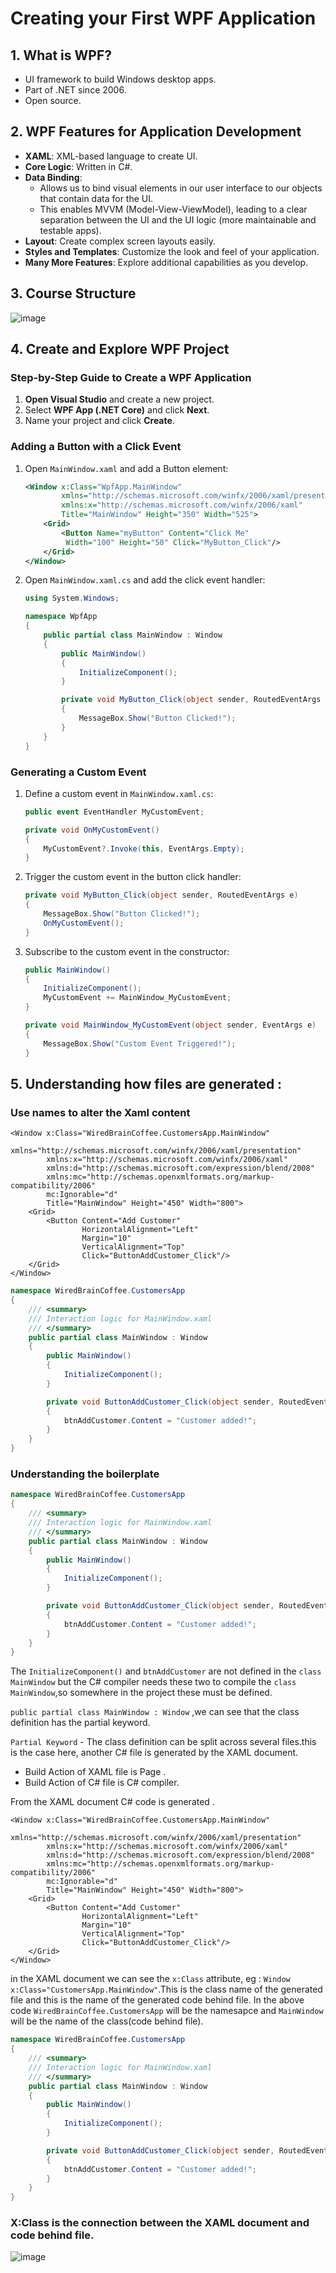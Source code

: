 # Creating your First WPF Application

## 1. What is WPF?

- UI framework to build Windows desktop apps.
- Part of .NET since 2006.
- Open source.

## 2. WPF Features for Application Development

- **XAML**: XML-based language to create UI.
- **Core Logic**: Written in C#.
- **Data Binding**:
  - Allows us to bind visual elements in our user interface to our objects that contain data for the UI.
  - This enables MVVM (Model-View-ViewModel), leading to a clear separation between the UI and the UI logic (more maintainable and testable apps).
- **Layout**: Create complex screen layouts easily.
- **Styles and Templates**: Customize the look and feel of your application.
- **Many More Features**: Explore additional capabilities as you develop.

## 3. Course Structure
	
 ![image](https://github.com/user-attachments/assets/fc445ac9-e077-4963-ac29-e28fdff94c3c)

 ## 4. Create and Explore WPF Project

### Step-by-Step Guide to Create a WPF Application

1. **Open Visual Studio** and create a new project.
2. Select **WPF App (.NET Core)** and click **Next**.
3. Name your project and click **Create**.

### Adding a Button with a Click Event

1. Open `MainWindow.xaml` and add a Button element:
    ```xml
    <Window x:Class="WpfApp.MainWindow"
            xmlns="http://schemas.microsoft.com/winfx/2006/xaml/presentation"
            xmlns:x="http://schemas.microsoft.com/winfx/2006/xaml"
            Title="MainWindow" Height="350" Width="525">
        <Grid>
            <Button Name="myButton" Content="Click Me"
             Width="100" Height="50" Click="MyButton_Click"/>
        </Grid>
    </Window>
    ```

2. Open `MainWindow.xaml.cs` and add the click event handler:
    ```csharp
    using System.Windows;

    namespace WpfApp
    {
        public partial class MainWindow : Window
        {
            public MainWindow()
            {
                InitializeComponent();
            }

            private void MyButton_Click(object sender, RoutedEventArgs e)
            {
                MessageBox.Show("Button Clicked!");
            }
        }
    }
    ```

### Generating a Custom Event

1. Define a custom event in `MainWindow.xaml.cs`:
    ```csharp
    public event EventHandler MyCustomEvent;

    private void OnMyCustomEvent()
    {
        MyCustomEvent?.Invoke(this, EventArgs.Empty);
    }
    ```

2. Trigger the custom event in the button click handler:
    ```csharp
    private void MyButton_Click(object sender, RoutedEventArgs e)
    {
        MessageBox.Show("Button Clicked!");
        OnMyCustomEvent();
    }
    ```

3. Subscribe to the custom event in the constructor:
    ```csharp
    public MainWindow()
    {
        InitializeComponent();
        MyCustomEvent += MainWindow_MyCustomEvent;
    }

    private void MainWindow_MyCustomEvent(object sender, EventArgs e)
    {
        MessageBox.Show("Custom Event Triggered!");
    }
    ```
## 5. Understanding how files are generated :

### Use names to alter the Xaml content

```XAML
<Window x:Class="WiredBrainCoffee.CustomersApp.MainWindow"
        xmlns="http://schemas.microsoft.com/winfx/2006/xaml/presentation"
        xmlns:x="http://schemas.microsoft.com/winfx/2006/xaml"
        xmlns:d="http://schemas.microsoft.com/expression/blend/2008"
        xmlns:mc="http://schemas.openxmlformats.org/markup-compatibility/2006"
        mc:Ignorable="d"
        Title="MainWindow" Height="450" Width="800">
    <Grid>
        <Button Content="Add Customer"
                HorizontalAlignment="Left"
                Margin="10"
                VerticalAlignment="Top"
                Click="ButtonAddCustomer_Click"/>
    </Grid>
</Window>
```
```csharp
namespace WiredBrainCoffee.CustomersApp
{
    /// <summary>
    /// Interaction logic for MainWindow.xaml
    /// </summary>
    public partial class MainWindow : Window
    {
        public MainWindow()
        {
            InitializeComponent();
        }

        private void ButtonAddCustomer_Click(object sender, RoutedEventArgs e)
        {
            btnAddCustomer.Content = "Customer added!";
        }
    }
}
```

### Understanding the boilerplate
```csharp
namespace WiredBrainCoffee.CustomersApp
{
    /// <summary>
    /// Interaction logic for MainWindow.xaml
    /// </summary>
    public partial class MainWindow : Window
    {
        public MainWindow()
        {
            InitializeComponent();
        }

        private void ButtonAddCustomer_Click(object sender, RoutedEventArgs e)
        {
            btnAddCustomer.Content = "Customer added!";
        }
    }
}
```
The `InitializeComponent()` and `btnAddCustomer` are not defined in the `class MainWindow`
but the C# compiler needs these two to compile the `class MainWindow`,so somewhere in the project these must be defined.

`public partial class MainWindow : Window` ,we can see that the class definition has the partial keyword.

`Partial Keyword` - The class definition can be split across several files.this is the case here, another C# file is generated by the XAML document.

- Build Action of XAML file is Page .
- Build Action of C# file is C# compiler.

From the XAML document C# code is generated .
```XAML
<Window x:Class="WiredBrainCoffee.CustomersApp.MainWindow"
        xmlns="http://schemas.microsoft.com/winfx/2006/xaml/presentation"
        xmlns:x="http://schemas.microsoft.com/winfx/2006/xaml"
        xmlns:d="http://schemas.microsoft.com/expression/blend/2008"
        xmlns:mc="http://schemas.openxmlformats.org/markup-compatibility/2006"
        mc:Ignorable="d"
        Title="MainWindow" Height="450" Width="800">
    <Grid>
        <Button Content="Add Customer"
                HorizontalAlignment="Left"
                Margin="10"
                VerticalAlignment="Top"
                Click="ButtonAddCustomer_Click"/>
    </Grid>
</Window>
```

in the XAML document we can see the `x:Class` attribute, eg : `Window x:Class="CustomersApp.MainWindow"`.This is the class name of the generated file and this is the name of the generated code behind file. In the above code `WiredBrainCoffee.CustomersApp` will be the namesapce and `MainWindow` will be the name of the class(code behind file).

```csharp
namespace WiredBrainCoffee.CustomersApp
{
    /// <summary>
    /// Interaction logic for MainWindow.xaml
    /// </summary>
    public partial class MainWindow : Window
    {
        public MainWindow()
        {
            InitializeComponent();
        }

        private void ButtonAddCustomer_Click(object sender, RoutedEventArgs e)
        {
            btnAddCustomer.Content = "Customer added!";
        }
    }
}
```
### X:Class is the connection between the XAML document and code behind file.

![image](https://github.com/user-attachments/assets/cdd3021f-988f-4953-8b3c-07f83c263f06)
